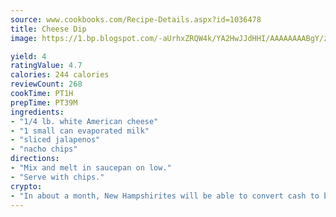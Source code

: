 ```yaml
---
source: www.cookbooks.com/Recipe-Details.aspx?id=1036478
title: Cheese Dip
image: https://1.bp.blogspot.com/-aUrhxZRQW4k/YA2HwJJdHHI/AAAAAAAABgY/z2R8OXCxqDoBQtRn-q-fHG8g9_G4G1HBwCLcBGAsYHQ/s320/13.png

yield: 4
ratingValue: 4.7
calories: 244 calories
reviewCount: 268
cookTime: PT1H
prepTime: PT39M
ingredients:
- "1/4 lb. white American cheese"
- "1 small can evaporated milk"
- "sliced jalapenos"
- "nacho chips"
directions:
- "Mix and melt in saucepan on low."
- "Serve with chips."
crypto:
- "In about a month, New Hampshirites will be able to convert cash to bitcoins via new bitcoin ATMs popping up in the state."
---
```

